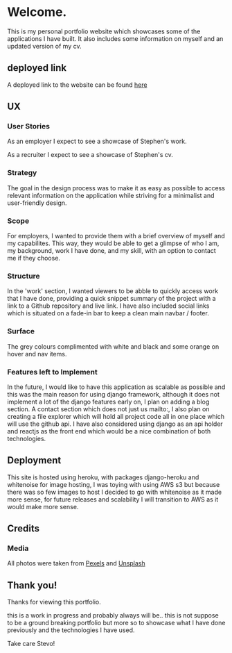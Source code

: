 # Welcome.
This is my personal portfolio website which showcases some of the applications I have built.
It also includes some information on myself and an updated version of my cv.

## deployed link
A deployed link to the website can be found [here](https://www.seagrave.dev)

## UX

### User Stories

As an employer I expect to see a showcase of Stephen's work.

As a recruiter I expect to see a showcase of Stephen's cv.


### Strategy

The goal in the design process was to make it as easy as possible to access relevant information on the application while striving for a minimalist and user-friendly design.

### Scope
For employers, I wanted to provide them with a brief overview of myself and my capabilites. This way, they would be able to get a glimpse of who I am, my background, work I have done, and my skill, with an option to contact me if they choose.

### Structure
In the 'work' section, I wanted viewers to be abble to quickly access work that I have done, providing a quick snippet summary of the project with a link to a Github repository and live link.
I have also included social links which is situated on a fade-in bar to keep a clean main navbar / footer.

### Surface
The grey colours complimented with white and black and some orange on hover and nav items.

### Features left to Implement
In the future, I would like to have this application as scalable as possible and this was the main reason for using django framework, although it does not implement a lot of the django features early on, I plan on adding a blog section. A contact section which does not just us mailto:, I also plan on creating a file explorer which will hold all project code all in one place which will use the github api. I have also considered using django as an api holder and reactjs as the front end which would be a nice combination of both technologies.

## Deployment
This site is hosted using heroku, with packages django-heroku and whitenoise for image hosting, I was toying with using AWS s3 but because there was so few images to host I decided to go with whitenoise as it made more sense, for future releases and scalability I will transition to AWS as it would make more sense.

## Credits

### Media
All photos were taken from [Pexels](https://www.pexels.com/) and [Unsplash](https://www.unsplash.com/)

## Thank you!
Thanks for viewing this portfolio.

this is a work in progress and probably always will be.. this is not suppose to be a ground breaking portfolio but more so to showcase what I have done previously and the technologies I have used.

Take care
Stevo!